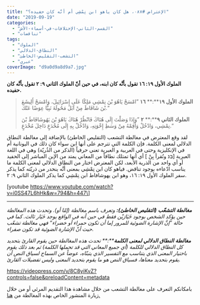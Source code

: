 ```yaml
---
title: "الإعتراض #٠٨٧، هل كان ياهو ابن نِمْشِي أم أنَّه كان حفيده؟"
date: "2019-09-19"
categories: 
  - "القسم-الثاني-الإختلافات-في-أسماء-الأش"
  - "تناقضات"
tags: 
  - "الملوك"
  - "النطاق-الدلالي"
  - "التشعب-التقليص-الخاطئ"
  - "عبري"
coverImage: "d9a0d9a8d9a7.jpg"
---
```


**الملوك الأول ١٩: ١٦ تقول بأنَّه كان ابنه، في حين أنّ الملوك الثاني ٩: ٢ تقول بأنَّه كان حفيده.**

> **الملوك** **الأول** **١٩****:** **١٦** ”امْسَحْ يَاهُوَ بْنَ نِمْشِي مَلِكًا عَلَى إِسْرَائِيلَ، وَامْسَحْ أَلِيشَعَ بْنَ شَافَاطَ مِنْ آبَلَ مَحُولَةَ نَبِيًّا عِوَضًا عَنْكَ.“
> 
> **الملوك** **الثاني** **٩****:** **٢** ”وَإِذَا وَصَلْتَ إِلَى هُنَاكَ فَانْظُرْ هُنَاكَ يَاهُوَ بْنَ يَهُوشَافَاطَ بْنَ نِمْشِي، وَادْخُلْ وَأَقِمْهُ مِنْ وَسَطِ إِخْوَتِهِ، وَادْخُلْ بِهِ إِلَى مُخْدَعٍ دَاخِلَ مُخْدَعٍ.“

لقد وقع المعترض في مغالطة التشعب (التقليص الخاطئ) بالإضافة إلى مغالطة النطاق الدلالي لمعنى الكلمة. فإن الكلمة التي تترجم على أنها ابن سواء كان ذلك في اليونانية أم في الإنكليزية وحتى في العربية و العبرية تعني حرفياً (الذكر من الذُريّة) وهي في اللغة العبرية \[בְּנ وتُقرأ بِنْ \] أي أنها تمتلك نطاقاً من المعاني يمتد من الإبن المباشر إلى الحفيد أو أي واحد من الذرية الأبعد، لكن المعترض اختار من النطاق الدلالي لمعنى الكلمة ما يناسب ادّعاءه بوجود تناقض. فياهو كان ابن نِمْشِي بمعنى أنَّه ينحدر من ذريّته كما يذكر سفر الملوك الأول ١٩: ١٦، وهو ابن يهوشافاط ابن نِمْشِي كما يذكر الملوك الثاني ٩: ٢.

\[youtube https://www.youtube.com/watch?v=i0SS47L6hHk&w=794&h=447\]

* * *

_**مغالطة** **التشعّب** **(****التقليص** **الخاطئ****):** وتعرف باسم مغالطة (إمّا أو). وتحدث هذه المغالطة حين يؤكد الشخص بوجود خَيَارَيْن فقط في حين أنه في الواقع يوجد خَيَار ثالث. كما في حالة ”إنَّ الإشارة الضوئية للمرور إما أن تكون حمراء أو خضراء“ فهي مغالطة تشعّب حيث أنّ الإشارة الضوئية قد تكون صفراء._

_**مغالطة** **النطاق** **الدلالي** **لمعنى** **الكلمة****:** تحدث هذه المغالطة حين يقوم القارئ بتحديد كل النطاق الدلالي للكلمة (أي جميع المعاني التي قد تحملها الكلمة) ثم بعد ذلك يقوم باختيار المعنى الذي يتناسب مع التفسير الذي يتبنّاه، عوضاً عن السماح لسياق النص أن يقوم بتحديد معناها، فسياق النص هو ما يقوم بتحديد المعنى وليس تفضيلات القارئ._

https://videopress.com/v/8C8yiKvZ?controls=false&preloadContent=metadata

بامكانكم التعرف على مغالطة التشعب من خلال مشاهدة هذا التقديم المرئي أو من خلال زيارة المنشور الخاص بهذه المغالطة من [هنا.](https://reasonofhope.com/2019/07/25/bifurcation/)
